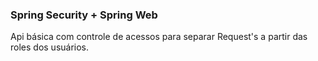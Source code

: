 ### Spring Security + Spring Web
Api básica com controle de acessos para separar Request's a partir das roles dos usuários.

